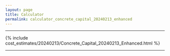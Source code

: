```yaml
---
layout: page
title: Calculator
permalink: calculator_concrete_capital_20240213_enhanced
---
```


___

{% include cost_estimates/20240213/Concrete_Capital_20240213_Enhanced.html %}

___

